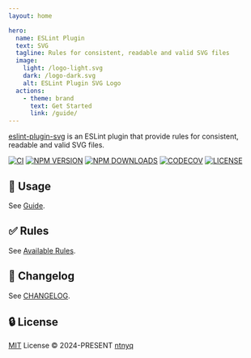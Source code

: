 ```yaml
---
layout: home

hero:
  name: ESLint Plugin
  text: SVG
  tagline: Rules for consistent, readable and valid SVG files
  image:
    light: /logo-light.svg
    dark: /logo-dark.svg
    alt: ESLint Plugin SVG Logo
  actions:
    - theme: brand
      text: Get Started
      link: /guide/
---
```


[eslint-plugin-svg](https://www.npmjs.com/package/eslint-plugin-svg) is an ESLint plugin that provide rules for consistent, readable and valid SVG files.

<div id="package_status">

[![CI](https://github.com/ntnyq/eslint-plugin-svg/workflows/CI/badge.svg)](https://github.com/ntnyq/eslint-plugin-svg/actions)
[![NPM VERSION](https://img.shields.io/npm/v/eslint-plugin-svg.svg)](https://www.npmjs.com/package/eslint-plugin-svg)
[![NPM DOWNLOADS](https://img.shields.io/npm/dy/eslint-plugin-svg.svg)](https://www.npmjs.com/package/eslint-plugin-svg)
[![CODECOV](https://codecov.io/github/ntnyq/eslint-plugin-svg/branch/main/graph/badge.svg)](https://codecov.io/github/ntnyq/eslint-plugin-svg)
[![LICENSE](https://img.shields.io/github/license/ntnyq/eslint-plugin-svg.svg)](https://github.com/ntnyq/eslint-plugin-svg/blob/main/LICENSE)

</div>

## :book: Usage

See [Guide](./guide/index.md).

## :white_check_mark: Rules

See [Available Rules](./rules/index.md).

## :book: Changelog

See [CHANGELOG](https://github.com/ntnyq/eslint-plugin-svg/releases).

## :lock: License

[MIT](https://github.com/ntnyq/eslint-plugin-svg/blob/main/LICENSE) License © 2024-PRESENT [ntnyq](https://github.com/ntnyq)
